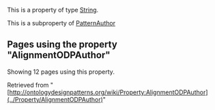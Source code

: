 This is a property of type [String](../Type/String "Type:String").


This is a subproperty of [PatternAuthor](../Property/PatternAuthor "Property:PatternAuthor")




  


## Pages using the property "AlignmentODPAuthor"


Showing 12 pages using this property.



Retrieved from "[http://ontologydesignpatterns.org/wiki/Property:AlignmentODPAuthor](../Property/AlignmentODPAuthor)"
